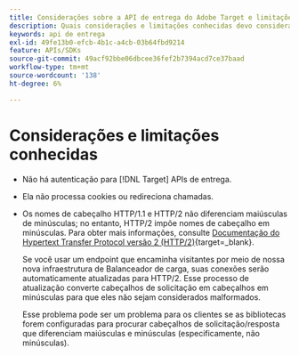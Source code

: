 ```yaml
---
title: Considerações sobre a API de entrega do Adobe Target e limitações conhecidas
description: Quais considerações e limitações conhecidas devo considerar ao usar o [!UICONTROL API de entrega do Adobe Target]?
keywords: api de entrega
exl-id: 49fe13b0-efcb-4b1c-a4cb-03b64fbd9214
feature: APIs/SDKs
source-git-commit: 49acf92bbe06dbcee36fef2b7394acd7ce37baad
workflow-type: tm+mt
source-wordcount: '138'
ht-degree: 6%

---
```


# Considerações e limitações conhecidas

* Não há autenticação para [!DNL Target] APIs de entrega.
* Ela não processa cookies ou redireciona chamadas.
* Os nomes de cabeçalho HTTP/1.1 e HTTP/2 não diferenciam maiúsculas de minúsculas; no entanto, HTTP/2 impõe nomes de cabeçalho em minúsculas. Para obter mais informações, consulte [Documentação do Hypertext Transfer Protocol versão 2 (HTTP/2)](https://www.rfc-editor.org/rfc/rfc7540#section-8.1.2){target=_blank}.

  Se você usar um endpoint que encaminha visitantes por meio de nossa nova infraestrutura de Balanceador de carga, suas conexões serão automaticamente atualizadas para HTTP/2. Esse processo de atualização converte cabeçalhos de solicitação em cabeçalhos em minúsculas para que eles não sejam considerados malformados.

  Esse problema pode ser um problema para os clientes se as bibliotecas forem configuradas para procurar cabeçalhos de solicitação/resposta que diferenciam maiúsculas e minúsculas (especificamente, não minúsculas).
